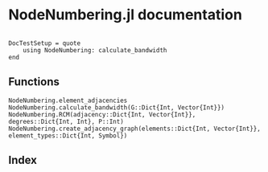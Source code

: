 # NodeNumbering.jl documentation

```@contents
```

```@meta
DocTestSetup = quote
    using NodeNumbering: calculate_bandwidth
end
```

## Functions

```@docs
NodeNumbering.element_adjacencies
NodeNumbering.calculate_bandwidth(G::Dict{Int, Vector{Int}})
NodeNumbering.RCM(adjacency::Dict{Int, Vector{Int}}, degrees::Dict{Int, Int}, P::Int)
NodeNumbering.create_adjacency_graph(elements::Dict{Int, Vector{Int}}, element_types::Dict{Int, Symbol})
```

## Index

```@index
```
